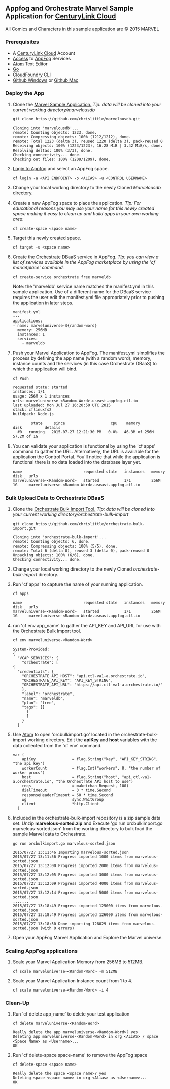 ## Appfog and Orchestrate Marvel Sample Application for [CenturyLink Cloud](//www.ctl.io)

All Comics and Characters in this sample application are © 2015 MARVEL

### Prerequisites

* A [CenturyLink Cloud](//www.ctl.io) Account
* [Access](//www.ctl.io/knowledge-base/appfog/manage-appfog-membership/) to [AppFog](//www.ctl.io/appfog) Services
* [Atom](//atom.io) Text Editor
* [Go](//golang.org/dl/)
* [CloudFoundry CLI](//github.com/cloudfoundry/cli/releases)
* [Github Windows](//windows.github.com/) or [Github Mac](//mac.github.com/)

### Deploy the App

1. Clone the [Marvel Sample Application.](//github.com/chrislittle/marvelousdb)  *Tip: data will be cloned into your current working directory/marvelousdb*

    ```
    git clone https://github.com/chrislittle/marvelousdb.git
    ```

    ```
    Cloning into 'marvelousdb'...
    remote: Counting objects: 1223, done.
    remote: Compressing objects: 100% (1212/1212), done.
    remote: Total 1223 (delta 3), reused 1220 (delta 3), pack-reused 0
    Receiving objects: 100% (1223/1223), 16.28 MiB | 3.42 MiB/s, done.
    Resolving deltas: 100% (3/3), done.
    Checking connectivity... done.
    Checking out files: 100% (1209/1209), done.
    ```

2. [Login to Appfog](//www.ctl.io/knowledge-base/appfog/login-using-cf-cli/) and select an AppFog space.

    ```
    cf login -a <API ENDPOINT> -o <ALIAS> -u <CONTROL USERNAME>
    ```

3. Change your local working directory to the newly Cloned *Marvelousdb* directory.

4. Create a new AppFog space to place the application.  *Tip: For educational reasons you may use your name for this newly created space making it easy to clean up and build apps in your own working area.*

    ```
    cf create-space <space name>
    ```

5. Target this newly created space.

    ```
    cf target -s <space name>
    ```

6. Create the [Orchestrate](//orchestrate.io) DBaaS service in AppFog.  *Tip: you can view a list of services available in the AppFog marketplace by using the 'cf marketplace' command.*

    ```
    cf create-service orchestrate free marveldb
    ```

    Note: the 'marveldb' service name matches the manifest.yml in this sample application.  Use of a different name for the DBaaS service requires the user edit the manifest.yml file appropriately prior to pushing the application in later steps.

    ```
    manifest.yml
    ---
    applications:
    - name: marveluniverse-${random-word}
      memory: 256MB
      instances: 1
      services:
        - marveldb
    ```

7. Push your Marvel Application to AppFog.  The manifest.yml simplifies the process by defining the app name (with a random word), memory, instance counts and the services (in this case Orchestrate DBaaS) to which the application will bind.

    ```
    cf Push
    ```

    ```
    requested state: started
    instances: 1/1
    usage: 256M x 1 instances
    urls: marveluniverse-<Random-Word>.useast.appfog.ctl.io
    last uploaded: Mon Jul 27 16:20:50 UTC 2015
    stack: cflinuxfs2
    buildpack: Node.js

            state     since                    cpu    memory          disk          details
      #0   running   2015-07-27 12:21:30 PM   0.0%   46.3M of 256M   57.2M of 1G
    ```

8. You can validate your application is functional by using the 'cf apps' command to gather the URL.  Alternatively, the URL is available for the application the Control Portal. You'll notice that while the application is functional there is no data loaded into the database layer yet.

    ```
    name                           requested state   instances   memory   disk   urls
    marveluniverse-<Random-Word>   started           1/1         256M     1G     marveluniverse-<Random-Word>.useast.appfog.ctl.io
    ```

### Bulk Upload Data to Orchestrate DBaaS

1. Clone the [Orchestrate Bulk Import Tool.](//github.com/chrislittle/orchestrate-bulk-import.git) *Tip: data will be cloned into your current working directory/orchestrate-bulk-import*

    ```
    git clone https://github.com/chrislittle/orchestrate-bulk-import.git
    ```

    ```
    Cloning into 'orchestrate-bulk-import'...
    remote: Counting objects: 6, done.
    remote: Compressing objects: 100% (5/5), done.
    remote: Total 6 (delta 0), reused 3 (delta 0), pack-reused 0
    Unpacking objects: 100% (6/6), done.
    Checking connectivity... done.
    ```

2. Change your local working directory to the newly Cloned *orchestrate-bulk-import* directory.

3. Run 'cf apps' to capture the name of your running application.

    ```
    cf apps
    ```

    ```
    name                           requested state   instances   memory   disk   urls
    marveluniverse-<Random-Word>   started           1/1         256M     1G     marveluniverse-<Random-Word>.useast.appfog.ctl.io
    ```

4. run 'cf env app_name' to gather the API_KEY and API_URL for use with the Orchestrate Bulk Import tool.

    ```
    cf env marveluniverse-<Random-Word>
    ```

    ```
    System-Provided:
    {
      "VCAP_SERVICES": {
        "orchestrate": [
    {
      "credentials": {
        "ORCHESTRATE_API_HOST": "api.ctl-va1-a.orchestrate.io",
        "ORCHESTRATE_API_KEY": "API_KEY_STRING",
        "ORCHESTRATE_API_URL": "https://api.ctl-va1-a.orchestrate.io/"
        },
        "label": "orchestrate",
        "name": "marveldb",
        "plan": "free",
        "tags": []
          }
          ]
        }
      }
    ```

5. Use [Atom](//atom.io) to open 'orcbulkimport.go' located in the orchestrate-bulk-import working directory. Edit the **apiKey** and **host** variables with the data collected from the 'cf env' command.  

      ```
      var (
	      apiKey                = flag.String("key", "API_KEY_STRING", "the api key")
	      workerCount           = flag.Int("workers", 8, "the number of worker procs")
	      host                  = flag.String("host", "api.ctl-va1-a.orchestrate.io", "the Orchestrate API host to use")
	      reqs                  = make(chan Request, 100)
	      dialTimeout           = 3 * time.Second
	      responseHeaderTimeout = 60 * time.Second
	      wg                    sync.WaitGroup
	      client                *http.Client
        )
    ```

6. Included in the orchestrate-bulk-import repository is a zip sample data set.  Unzip **marvelous-sorted.zip** and Execute 'go run orcbulkimport.go marvelous-sorted.json' from the working directory to bulk load the sample Marvel data to Orchestrate.  

    ```
    go run orcbulkimport.go marvelous-sorted.json
    ```

    ```
    2015/07/27 13:11:46 Importing marvelous-sorted.json
    2015/07/27 13:11:56 Progress imported 1000 items from marvelous-sorted.json
    2015/07/27 13:12:00 Progress imported 2000 items from marvelous-sorted.json
    2015/07/27 13:12:05 Progress imported 3000 items from marvelous-sorted.json
    2015/07/27 13:12:09 Progress imported 4000 items from marvelous-sorted.json
    2015/07/27 13:12:14 Progress imported 5000 items from marvelous-sorted.json
    .......
    2015/07/27 13:18:49 Progress imported 125000 items from marvelous-sorted.json
    2015/07/27 13:18:49 Progress imported 126000 items from marvelous-sorted.json
    2015/07/27 13:18:50 Done importing 128029 items from marvelous-sorted.json (with 0 errors)
    ```

7.  Open your AppFog Marvel Application and Explore the Marvel universe.

### Scaling AppFog applications

1. Scale your Marvel Application Memory from 256MB to 512MB.

    ```
    cf scale marveluniverse-<Random-Word> -m 512MB
    ```

2. Scale your Marvel Application Instance count from 1 to 4.

    ```
    cf scale marveluniverse-<Random-Word> -i 4
    ```

### Clean-Up

1. Run 'cf delete app_name' to delete your test application

    ```
    cf delete marveluniverse-<Random-Word>
    ```

    ```
    Really delete the app marveluniverse-<Random-Word>? yes
    Deleting app marveluniverse-<Random-Word> in org <ALIAS> / space <Space Name> as <Username>...
    OK
    ```

2. Run 'cf delete-space space-name' to remove the AppFog space

    ```
    cf delete-space <space name>
    ```

    ```
    Really delete the space <space name>? yes
    Deleting space <space name> in org <Alias> as <Username>...
    OK
    ```
